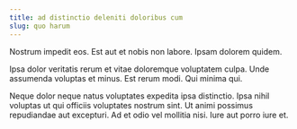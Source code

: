 ```yaml
---
title: ad distinctio deleniti doloribus cum
slug: quo harum
---
```


Nostrum impedit eos. Est aut et nobis non labore. Ipsam dolorem quidem.

Ipsa dolor veritatis rerum et vitae doloremque voluptatem culpa. Unde assumenda voluptas et minus. Est rerum modi. Qui minima qui.

Neque dolor neque natus voluptates expedita ipsa distinctio. Ipsa nihil voluptas ut qui officiis voluptates nostrum sint. Ut animi possimus repudiandae aut excepturi. Ad et odio vel mollitia nisi. Iure aut porro iure et.
